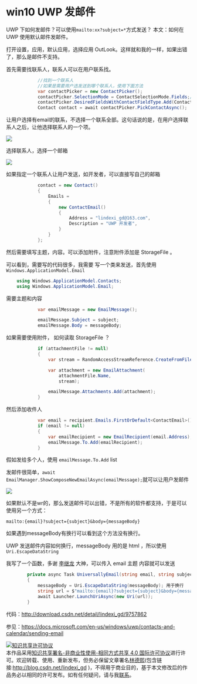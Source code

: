 
# win10 UWP 发邮件

UWP 下如何发邮件？可以使用`mailto:xx?subject=*`方式发送？
本文：如何在 UWP 使用默认邮件发邮件。

<!--more-->


<!-- CreateTime:2018/8/10 19:17:19 -->


<div id="toc"></div>

打开设置，应用，默认应用，选择应用 OutLook。这样就和我的一样，如果出错了，那么是邮件不支持。

首先需要找联系人，联系人可以在用户联系找。


```csharp
            //找到一个联系人
            //如果是需要用户选发送到哪个联系人，使用下面方法
            var contactPicker = new ContactPicker();
            contactPicker.SelectionMode = ContactSelectionMode.Fields;//选择联系人一个项
            contactPicker.DesiredFieldsWithContactFieldType.Add(ContactFieldType.Email);//选择email
            Contact contact = await contactPicker.PickContactAsync();
```

让用户选择有email的联系，不选择一个联系全部。这句话说的是，在用户选择联系人之后，让他选择联系人的一个项。

![](http://image.acmx.xyz/f182d3db-d997-4f86-801b-fde591612fa7201721995012.jpg)

选择联系人，选择一个邮箱

![](http://image.acmx.xyz/f182d3db-d997-4f86-801b-fde591612fa7201721995041.jpg)

如果指定一个联系人让用户发送，如开发者，可以直接写自己的邮箱

```csharp
            contact = new Contact()
            {
                Emails =
                {
                    new ContactEmail()
                    {
                        Address = "lindexi_gd@163.com",
                        Description = "UWP 开发者",
                    }
                }
            };
```


然后需要填写主题，内容。可以添加附件，注意附件添加是 StorageFile 。

可以看到，需要写的代码很多，我需要
写一个类来发送，首先使用`Windows.ApplicationModel.Email`


```csharp
    using Windows.ApplicationModel.Contacts;
    using Windows.ApplicationModel.Email;
```

需要主题和内容


```csharp
            var emailMessage = new EmailMessage();

            emailMessage.Subject = subject;
            emailMessage.Body = messageBody;
```

如果需要使用附件，
如何读取 StorageFile ？


```csharp
            if (attachmentFile != null)
            {
                var stream = RandomAccessStreamReference.CreateFromFile(attachmentFile);

                var attachment = new EmailAttachment(
                    attachmentFile.Name,
                    stream);

                emailMessage.Attachments.Add(attachment);
            }
```

然后添加收件人


```csharp
            var email = recipient.Emails.FirstOrDefault<ContactEmail>();
            if (email != null)
            {
                var emailRecipient = new EmailRecipient(email.Address);
                emailMessage.To.Add(emailRecipient);
            }
```

假如发给多个人，使用 `emailMessage.To.Add` list

发邮件很简单，`await EmailManager.ShowComposeNewEmailAsync(emailMessage);`就可以让用户发邮件

![](https://ooo.0o0.ooo/2017/02/19/58a8fe3a8e17d.gif)



如果默认不是wr的，那么发送邮件可以出错，不是所有的软件都支持，于是可以使用另一个方式：

`mailto:{email}?subject={subject}&body={messageBody}`

如果遇到messageBody有换行可以看到这个方法没有换行。

UWP 发送邮件内容如何换行，messageBody 用的是 html ，所以使用 `Uri.EscapeDataString`

我写了一个函数，多谢 [李继龙](mailto:kljzndx@outlook.com) 大神，可以传入 email 主题 内容就可以发送


```csharp
        private async Task UniversallyEmail(string email, string subject, string messageBody)
        {
            messageBody = Uri.EscapeDataString(messageBody); 用于换行
            string url = $"mailto:{email}?subject={subject}&body={messageBody}";
            await Launcher.LaunchUriAsync(new Uri(url));
        }
```


代码：http://download.csdn.net/detail/lindexi_gd/9757862

参见：https://docs.microsoft.com/en-us/windows/uwp/contacts-and-calendar/sending-email





<a rel="license" href="http://creativecommons.org/licenses/by-nc-sa/4.0/"><img alt="知识共享许可协议" style="border-width:0" src="https://licensebuttons.net/l/by-nc-sa/4.0/88x31.png" /></a><br />本作品采用<a rel="license" href="http://creativecommons.org/licenses/by-nc-sa/4.0/">知识共享署名-非商业性使用-相同方式共享 4.0 国际许可协议</a>进行许可。欢迎转载、使用、重新发布，但务必保留文章署名[林德熙](http://blog.csdn.net/lindexi_gd)(包含链接:http://blog.csdn.net/lindexi_gd )，不得用于商业目的，基于本文修改后的作品务必以相同的许可发布。如有任何疑问，请与我[联系](mailto:lindexi_gd@163.com)。
